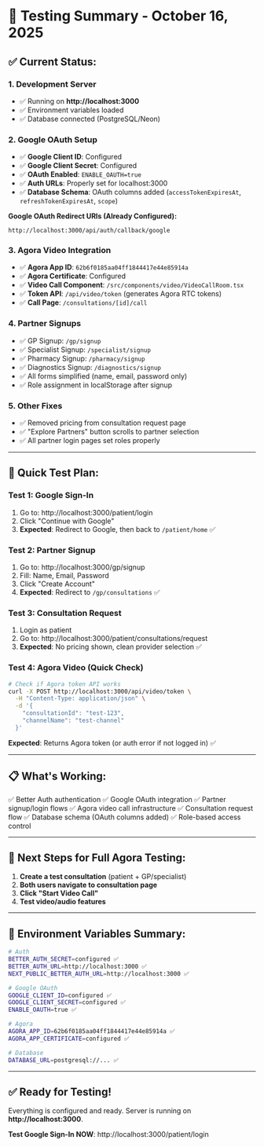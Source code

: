 # 🧪 Testing Summary - October 16, 2025

## ✅ **Current Status:**

### **1. Development Server**
- ✅ Running on **http://localhost:3000**
- ✅ Environment variables loaded
- ✅ Database connected (PostgreSQL/Neon)

### **2. Google OAuth Setup**
- ✅ **Google Client ID**: Configured
- ✅ **Google Client Secret**: Configured
- ✅ **OAuth Enabled**: `ENABLE_OAUTH=true`
- ✅ **Auth URLs**: Properly set for localhost:3000
- ✅ **Database Schema**: OAuth columns added (`accessTokenExpiresAt`, `refreshTokenExpiresAt`, `scope`)

**Google OAuth Redirect URIs (Already Configured):**
```
http://localhost:3000/api/auth/callback/google
```

### **3. Agora Video Integration**
- ✅ **Agora App ID**: `62b6f0185aa04ff1844417e44e85914a`
- ✅ **Agora Certificate**: Configured
- ✅ **Video Call Component**: `/src/components/video/VideoCallRoom.tsx`
- ✅ **Token API**: `/api/video/token` (generates Agora RTC tokens)
- ✅ **Call Page**: `/consultations/[id]/call`

### **4. Partner Signups**
- ✅ GP Signup: `/gp/signup`
- ✅ Specialist Signup: `/specialist/signup`
- ✅ Pharmacy Signup: `/pharmacy/signup`
- ✅ Diagnostics Signup: `/diagnostics/signup`
- ✅ All forms simplified (name, email, password only)
- ✅ Role assignment in localStorage after signup

### **5. Other Fixes**
- ✅ Removed pricing from consultation request page
- ✅ "Explore Partners" button scrolls to partner selection
- ✅ All partner login pages set roles properly

---

## 🧪 **Quick Test Plan:**

### **Test 1: Google Sign-In**
1. Go to: http://localhost:3000/patient/login
2. Click "Continue with Google"
3. **Expected**: Redirect to Google, then back to `/patient/home` ✅

### **Test 2: Partner Signup**
1. Go to: http://localhost:3000/gp/signup
2. Fill: Name, Email, Password
3. Click "Create Account"
4. **Expected**: Redirect to `/gp/consultations` ✅

### **Test 3: Consultation Request**
1. Login as patient
2. Go to: http://localhost:3000/patient/consultations/request
3. **Expected**: No pricing shown, clean provider selection ✅

### **Test 4: Agora Video (Quick Check)**
```bash
# Check if Agora token API works
curl -X POST http://localhost:3000/api/video/token \
  -H "Content-Type: application/json" \
  -d '{
    "consultationId": "test-123",
    "channelName": "test-channel"
  }'
```
**Expected**: Returns Agora token (or auth error if not logged in) ✅

---

## 📋 **What's Working:**

✅ Better Auth authentication
✅ Google OAuth integration
✅ Partner signup/login flows
✅ Agora video call infrastructure
✅ Consultation request flow
✅ Database schema (OAuth columns added)
✅ Role-based access control

---

## 🚀 **Next Steps for Full Agora Testing:**

1. **Create a test consultation** (patient + GP/specialist)
2. **Both users navigate to consultation page**
3. **Click "Start Video Call"**
4. **Test video/audio features**

---

## 🔑 **Environment Variables Summary:**

```bash
# Auth
BETTER_AUTH_SECRET=configured ✅
BETTER_AUTH_URL=http://localhost:3000 ✅
NEXT_PUBLIC_BETTER_AUTH_URL=http://localhost:3000 ✅

# Google OAuth
GOOGLE_CLIENT_ID=configured ✅
GOOGLE_CLIENT_SECRET=configured ✅
ENABLE_OAUTH=true ✅

# Agora
AGORA_APP_ID=62b6f0185aa04ff1844417e44e85914a ✅
AGORA_APP_CERTIFICATE=configured ✅

# Database
DATABASE_URL=postgresql://... ✅
```

---

## ✅ **Ready for Testing!**

Everything is configured and ready. Server is running on **http://localhost:3000**.

**Test Google Sign-In NOW**: http://localhost:3000/patient/login

